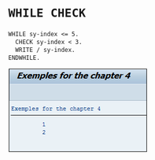 # **`WHILE CHECK`**

```JS
WHILE sy-index <= 5.
  CHECK sy-index < 3.
  WRITE / sy-index.
ENDWHILE.
```

![](../00_Ressources/03_07_01.png)
